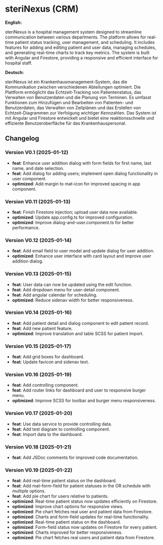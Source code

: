 # steriNexus (CRM)

**English:**

steriNexus is a hospital management system designed to streamline communication between various departments. The platform allows for real-time patient status tracking, user management, and scheduling. It includes features for adding and editing patient and user data, managing schedules, and generating real-time charts to track key metrics. The system is built with Angular and Firestore, providing a responsive and efficient interface for hospital staff.

**Deutsch:**

steriNexus ist ein Krankenhausmanagement-System, das die Kommunikation zwischen verschiedenen Abteilungen optimiert. Die Plattform ermöglicht das Echtzeit-Tracking von Patientenstatus, das Verwalten von Benutzerdaten und die Planung von Terminen. Es umfasst Funktionen zum Hinzufügen und Bearbeiten von Patienten- und Benutzerdaten, das Verwalten von Zeitplänen und das Erstellen von Echtzeit-Diagrammen zur Verfolgung wichtiger Kennzahlen. Das System ist mit Angular und Firestore entwickelt und bietet eine reaktionsschnelle und effiziente Benutzeroberfläche für das Krankenhauspersonal.

## Changelog

### Version V0.1 (2025-01-12)
- **feat**: Enhance user addition dialog with form fields for first name, last name, and date selection.
- **feat**: Add dialog for adding users; implement open dialog functionality in user component.
- **optimized**: Add margin to mat-icon for improved spacing in app component.

### Version V0.11 (2025-01-13)
- **feat**: Finish Firestore injection; upload user data now available.
- **optimized**: Update app.config.ts for improved configuration.
- **optimized**: Improve dialog-and-user.component.ts for better performance.

### Version V0.12 (2025-01-14)
- **feat**: Add email field to user model and update dialog for user addition.
- **optimized**: Enhance user interface with card layout and improve user addition dialog.

### Version V0.13 (2025-01-15)
- **feat**: User data can now be updated using the edit function.
- **feat**: Add dropdown menu for user-detail component.
- **feat**: Add angular calendar for scheduling.
- **optimized**: Reduce sidenav width for better responsiveness.

### Version V0.14 (2025-01-16)
- **feat**: Add patient detail and dialog component to edit patient record.
- **feat**: Add new patient feature.
- **optimized**: Improve translation and table SCSS for patient import.

### Version V0.15 (2025-01-17)
- **feat**: Add grid boxes for dashboard.
- **feat**: Update favicon and sidenav text.

### Version V0.16 (2025-01-19)
- **feat**: Add controlling component.
- **feat**: Add router links for dashboard and user to responsive burger menu.
- **optimized**: Improve SCSS for toolbar and burger menu responsiveness.

### Version V0.17 (2025-01-20)
- **feat**: Use data service to provide controlling data.
- **feat**: Add test diagram to controlling component.
- **feat**: Import data to the dashboard.

### Version V0.18 (2025-01-21)
- **feat**: Add JSDoc comments for improved code documentation.

### Version V0.19 (2025-01-22)
- **feat**: Add real-time patient status on the dashboard.
- **feat**: Add mat-form-field for patient statuses in the OR schedule with multiple options.
- **feat**: Add pie chart for users relative to patients.
- **optimized**: Real-time patient status now updates efficiently on Firestore.
- **optimized**: Improve chart options for responsive views.
- **optimized**: Pie chart fetches real user and patient data from Firestore.
- **optimized**: Charts and form-field updates for real-time functionality.
- **optimized**: Real-time patient status on the dashboard.
- **optimized**: Form-field status now updates on Firestore for every patient.
- **optimized**: Charts improved for better responsiveness.
- **optimized**: Pie chart fetches real users and patient data from Firestore.
